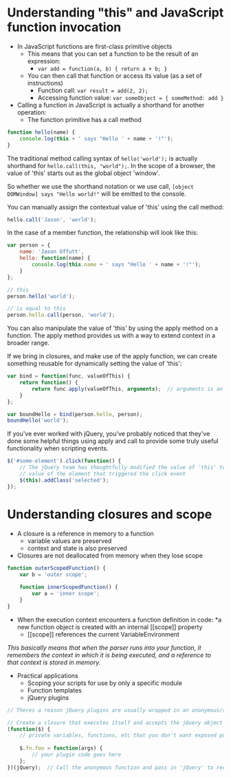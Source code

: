 # Understanding "this" and JavaScript function invocation

* In JavaScript functions are first-class primitive objects
	* This means that you can set a function to be the result of an expression:
		* `var add = function(a, b) { return a + b; }`
	* You can then call that function or access its value (as a set of instructions)
		* Function call: `var result = add(2, 2);`
		* Accessing function value: `var someObject = { someMethod: add }`
* Calling a function in JavaScript is actually a shorthand for another operation:
	* The function primitive has a call method

```javascript
function hello(name) {
	console.log(this + ' says "Hello ' + name + '!"');
}
```

The traditional method calling syntax of `hello('world');` is actually shorthand for `hello.call(this, "world");`. 
In the scope of a browser, the value of 'this' starts out as the global object 'window'.

So whether we use the shorthand notation or we use call, `[object DOMWindow] says "Hello world!"` will be emitted to the console.

You can manually assign the contextual value of 'this' using the call method:

```javascript
hello.call('Jason', 'world');
```

In the case of a member function, the relationship will look like this:

```javascript
var person = {
	name: 'Jason Offutt',
	hello: function(name) {
		console.log(this.name + ' says "Hello ' + name + '!"');
	}
};

// this
person.hello('world');

// is equal to this
person.hello.call(person, 'world');
```

You can also manipulate the value of 'this' by using the apply method on a function. The apply method provides us with a way to extend context in a broader range.

If we bring in closures, and make use of the apply function, we can create something reusable for dynamically setting the value of 'this':

```javascript
var bind = function(func, valueOfThis) {
	return function() {
		return func.apply(valueOfThis, arguments);	// arguments is an array-like container for all function params passed in
	}
};

var boundHello = bind(person.hello, person);
boundHello('world');
```

If you've ever worked with jQuery, you've probably noticed that they've done some helpful things using apply and call to provide some truly useful functionality when scripting events.

```javascript
$('#some-element').click(function() {
	// The jQuery team has thoughtfully modified the value of 'this' to be the 
	// value of the element that triggered the click event
	$(this).addClass('selected');
});
```

# Understanding closures and scope

* A closure is a reference in memory to a function
	* variable values are preserved
	* context and state is also preserved
* Closures are not deallocated from memory when they lose scope

```javascript
function outerScopedFunction() {
	var b = 'outer scope';
	
	function innerScopedFunction() {
		var a = 'inner scope';
	}
}
```

* When the execution context encounters a function definition in code:
	*a new function object is created with an internal [[scope]] property 
	* [[scope]] references the current VariableEnvironment

*This basically means that when the parser runs into your function, it remembers the context in which it is being executed, and a reference to that context is stored in memory.*

* Practical applications
	* Scoping your scripts for use by only a specific module
	* Function templates
	* jQuery plugins
	
```javascript
// Theres a reason jQuery plugins are usually wrapped in an anonymous/self-calling function...

// Create a closure that executes itself and accepts the jQuery object as a parameter
(function($) {
	// private variables, functions, etc that you don't want exposed publicly go here
	
	$.fn.foo = function(args) {
		// your plugin code goes here
	};
})(jQuery);  // Call the anonymous function and pass in 'jQuery' to receive the new function binding
```

